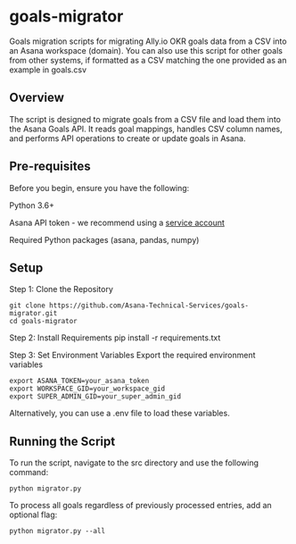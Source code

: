 # goals-migrator
Goals migration scripts for migrating Ally.io OKR goals data from a CSV into an Asana workspace (domain). You can also use this script for other goals from other systems, if formatted as a CSV matching the one provided as an example in goals.csv

## Overview
The script is designed to migrate goals from a CSV file and load them into the Asana Goals API. It reads goal mappings, handles CSV column names, and performs API operations to create or update goals in Asana.

## Pre-requisites
Before you begin, ensure you have the following:

Python 3.6+

Asana API token - we recommend using a [service account](https://asana.com/guide/help/premium/service-accounts)

Required Python packages (asana, pandas, numpy)

## Setup
Step 1: Clone the Repository
```
git clone https://github.com/Asana-Technical-Services/goals-migrator.git
cd goals-migrator
```
Step 2: Install Requirements
pip install -r requirements.txt

Step 3: Set Environment Variables
Export the required environment variables

```
export ASANA_TOKEN=your_asana_token
export WORKSPACE_GID=your_workspace_gid
export SUPER_ADMIN_GID=your_super_admin_gid
```

Alternatively, you can use a .env file to load these variables.

##  Running the Script
To run the script, navigate to the src directory and use the following command:
```
python migrator.py
```

To process all goals regardless of previously processed entries, add an optional flag:
```
python migrator.py --all
```
